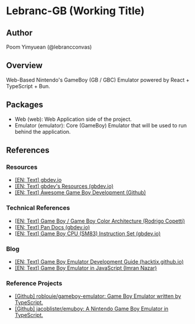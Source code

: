 # Lebranc-GB (Working Title)

## Author

Poom Yimyuean (@lebrancconvas)

## Overview

Web-Based Nintendo's GameBoy (GB / GBC) Emulator powered by React + TypeScript + Bun.

## Packages

- Web (web): Web Application side of the project.
- Emulator (emulator): Core (GameBoy) Emulator that will be used to run behind the application.

## References

### Resources

- [[EN: Text] gbdev.io](https://gbdev.io/)
- [[EN: Text] gbdev's Resources (gbdev.io)](https://gbdev.io/resources.html)
- [[EN: Text] Awesome Game Boy Development (Github)](https://github.com/gbdev/awesome-gbdev)

### Technical References

- [[EN: Text] Game Boy / Game Boy Color Architecture (Rodrigo Copetti)](https://www.copetti.org/writings/consoles/game-boy/)
- [[EN: Text] Pan Docs (gbdev.io)](https://gbdev.io/pandocs/)
- [[EN: Text] Game Boy CPU (SM83) Instruction Set (gbdev.io)](https://gbdev.io/gb-opcodes/optables/)

### Blog

- [[EN: Text] Game Boy Emulator Development Guide (hacktix.github.io)](https://hacktix.github.io/GBEDG)
- [[EN: Text] Game Boy Emulator in JavaScript (Imran Nazar)](https://imrannazar.com/series/gameboy-emulation-in-javascript)

### Reference Projects

- [[Github] roblouie/gameboy-emulator: Game Boy Emulator written by TypeScript.](https://github.com/roblouie/gameboy-emulator)
- [[Github] jacoblister/emuboy: A Nintendo Game Boy Emulator in TypeScript.](https://github.com/jacoblister/emuboy)
